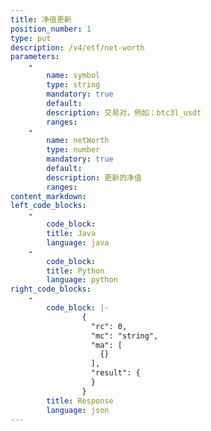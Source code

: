 ```yaml
---
title: 净值更新
position_number: 1
type: put
description: /v4/etf/net-worth
parameters:
    -
        name: symbol
        type: string
        mandatory: true
        default:
        description: 交易对，例如：btc3l_usdt
        ranges:
    -
        name: netWorth
        type: number
        mandatory: true
        default:
        description: 更新的净值
        ranges:
content_markdown:
left_code_blocks:
    -
        code_block:
        title: Java
        language: java
    -
        code_block:
        title: Python
        language: python
right_code_blocks:
    -
        code_block: |-
                {
                  "rc": 0,
                  "mc": "string",
                  "ma": [
                    {}
                  ],
                  "result": {
                  }
                }
        title: Response
        language: json
---
```


